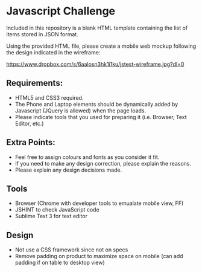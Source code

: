 # Javascript Challenge

Included in this repository is a blank HTML template containing the list of items stored in JSON format. 

Using the provided HTML file, please create a mobile web mockup following the design indicated in the wireframe:

https://www.dropbox.com/s/6aalosn3hk1i1ku/jstest-wireframe.jpg?dl=0

## Requirements:
* HTML5 and CSS3 required.
* The Phone and Laptop elements should be dynamically added by Javascript (JQuery is allowed) when the page loads.
* Please indicate tools that you used for preparing it (i.e. Browser, Text Editor, etc.)

## Extra Points:
* Feel free to assign colours and fonts as you consider it fit. 
* If you need to make any design correction, please explain the reasons.
* Please explain any design decisions made.

## Tools
* Browser (Chrome with developer tools to emualate mobile view, FF)
* JSHINT to check JavaScript code
* Sublime Text 3 for text editor

## Design
* Not use a CSS framework since not on specs
* Remove padding on product to maximize space on mobile (can add padding if on table to desktop view)
